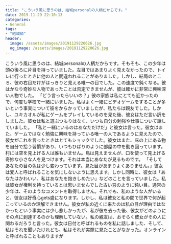 ```yaml
---
title: "こういう風に思うのは、結城personalの人柄だからです。"
date: 2019-11-29 22:10:13
categories:
- General
tags:
- "結城紬"
header:
  image: /assets/images/20191129220626.jpg
  og_image: /assets/images/20191129220626.jpg
---
```


こういう風に思うのは、結城personalの人柄だからです。そもそも、この少年は頭の後ろに片目を持っていました。左目ではあまりよく見えなかったので、トイレに行ったときに他の人と間違われることがありました。しかし、結局のところ、彼の右目だけがはっきりと見える唯一の目でした。この速度で鈍くなる。彼はかなり奇妙な人物であったことは否定できませんが、彼は確かに非常に興味深い人物でした。 「どう言ったらいいの？」彼の家族は私にとても近かったので、何度も学校で一緒にいました。私はよく一緒にビデオゲームをすることが多いという事実について彼をからかっていましたが、私たちは親友でした。しかし、ユキカオルが私にゲームをプレイしているのを見た後、彼女はただ言い訳をしました。彼女は私と遊ぶつもりはなく、いつも自分の勉強や仕事について話していました。 「私と一緒にいるのはあなただけだ」と彼女は言った。彼女はまた、ゲームではなく勉強に興味を持っている唯一の人であるように見えたので、彼女がこれを言ったときはとてもショックでした。彼女はまた、床の上にある物を自分で拾う習慣があり、いつもひばりのように部屋の中を動き回っています。村には空を見上げる人は誰もいません。鳥は見えませんが、口を使って見上げる奇妙な小さな人を見つけます。それは本当にあなたが見るものです。 「そしてあなたの目の色は少し変わっています。見た目があまりよくありません。」彼女は変人と呼ばれることを気にしないように思えます。しかし同時に、彼女は「あなたはかわいい、私はあなたを抱きしめたい」などのことを言っていました。私は彼女が権利を持っているとは思いませんでした古い刃のように鈍い目。通常の少年は、そのようなコメントを取得しません。それでも、私のような人がいると、彼女は好奇心gets盛になります。しかし、私は彼女と私の間で世界で何が起こっているのか理解できません。彼女が私の近くに来たのは私の目が理由ではなかったという事実には少し悲しかったが、私が彼を去った後、彼女がどのようにその点に到達するのかも理解していない。私の親友は、おそらく彼女がその人に関わるだろうと言った。彼女は日付と呼ばれるものを私に話しました、そして、私はそれを聞いたけれども、私はそれが実際に見たことがなかった。オンラインと呼ばれることもありますが

